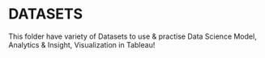 # DATASETS
This folder have variety of Datasets to use &amp; practise Data Science Model, Analytics &amp; Insight, Visualization in Tableau!
